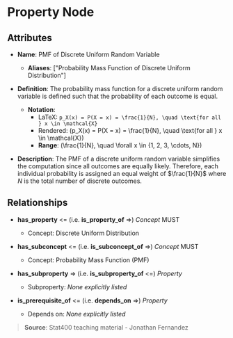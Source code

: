 # Property Node

## Attributes

- **Name**: PMF of Discrete Uniform Random Variable
  - **Aliases**: ["Probability Mass Function of Discrete Uniform Distribution"]

- **Definition**: The probability mass function for a discrete uniform random variable is defined such that the probability of each outcome is equal.
  - **Notation**: 
    - LaTeX: `p_X(x) = P(X = x) = \frac{1}{N}, \quad \text{for all } x \in \mathcal{X}`
    - Rendered: \(p_X(x) = P(X = x) = \frac{1}{N}, \quad \text{for all } x \in \mathcal{X}\)
    - **Range**: \(\frac{1}{N}, \quad \forall x \in \{1, 2, 3, \cdots, N\}\)

- **Description**: The PMF of a discrete uniform random variable simplifies the computation since all outcomes are equally likely. Therefore, each individual probability is assigned an equal weight of $\frac{1}{N}$ where $N$ is the total number of discrete outcomes. 

## Relationships

- **has_property** <= (i.e. **is_property_of** =>) *Concept* MUST
  - Concept: Discrete Uniform Distribution

- **has_subconcept** <= (i.e. **is_subconcept_of** =>) *Concept* MUST
  - Concept: Probability Mass Function (PMF)

- **has_subproperty** => (i.e. **is_subproperty_of** <=) *Property*
  - Subproperty: *None explicitly listed*

- **is_prerequisite_of** <= (i.e. **depends_on** =>) *Property*
  - Depends on: *None explicitly listed*

> **Source**: Stat400 teaching material - Jonathan Fernandez